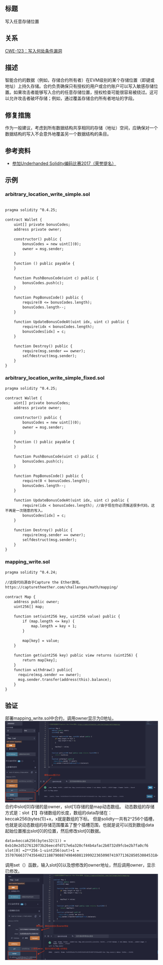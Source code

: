 ##  标题
写入任意存储位置

## 关系
[CWE-123：写入何处条件漏洞](https://cwe.mitre.org/data/definitions/123.html)

## 描述
智能合约的数据（例如，存储合约所有者）在EVM级别的某个存储位置（即键或地址）上持久存储。合约负责确保只有授权的用户或合约账户可以写入敏感存储位置。如果攻击者能够写入合约的任意存储位置，授权检查可能很容易被绕过。这可以允许攻击者破坏存储；例如，通过覆盖存储合约所有者地址的字段。

## 修复措施
作为一般建议，考虑到所有数据结构共享相同的存储（地址）空间，应确保对一个数据结构的写入不会意外地覆盖另一个数据结构的条目。

## 参考资料
* [参加Underhanded Solidity编码比赛2017（荣誉提名）](https://github.com/Arachnid/uscc/tree/master/submissions-2017/doughoyte)
## 示例

### arbitrary_location_write_simple.sol
```solidity

pragma solidity ^0.4.25;

contract Wallet {
    uint[] private bonusCodes;
    address private owner;

    constructor() public {
        bonusCodes = new uint[](0);
        owner = msg.sender;
    }

    function () public payable {
    }

    function PushBonusCode(uint c) public {
        bonusCodes.push(c);
    }

    function PopBonusCode() public {
        require(0 <= bonusCodes.length);
        bonusCodes.length--;
    }

    function UpdateBonusCodeAt(uint idx, uint c) public {
        require(idx < bonusCodes.length);
        bonusCodes[idx] = c;
    }

    function Destroy() public {
        require(msg.sender == owner);
        selfdestruct(msg.sender);
    }
}
```

###  arbitrary_location_write_simple_fixed.sol
```solidity
pragma solidity ^0.4.25;

contract Wallet {
    uint[] private bonusCodes;
    address private owner;

    constructor() public {
        bonusCodes = new uint[](0);
        owner = msg.sender;
    }

    function () public payable {
    }

    function PushBonusCode(uint c) public {
        bonusCodes.push(c);
    }

    function PopBonusCode() public {
        require(0 < bonusCodes.length);
        bonusCodes.length--;
    }

    function UpdateBonusCodeAt(uint idx, uint c) public {
        require(idx < bonusCodes.length); //由于现在你必须推送很多代码，这不再是一次随意的写入。
        bonusCodes[idx] = c;
    }

    function Destroy() public {
        require(msg.sender == owner);
        selfdestruct(msg.sender);
    }
}
```

### mapping_write.sol
```solidity
pragma solidity ^0.4.24;

//这段代码源自于Capture the Ether游戏。https://capturetheether.com/challenges/math/mapping/

contract Map {
    address public owner;
    uint256[] map;

    function set(uint256 key, uint256 value) public {
        if (map.length <= key) {
            map.length = key + 1;
        }

        map[key] = value;
    }

    function get(uint256 key) public view returns (uint256) {
        return map[key];
    }
    function withdraw() public{
      require(msg.sender == owner);
      msg.sender.transfer(address(this).balance);
    }
}
```

## 验证
部署mapping_write.sol中合约，调用owner显示为0地址。
![1-24-1.png](./img/1-24-1.png)
合约中slot[0]存储的是owner，slot[1]存储的是map动态数组。
动态数组的存储方式是：slot【1】存储数组的长度，数组的data存储在：keccak256(bytes(1))+x，x就是数组的下标。
但是solidty一共有2^256个插槽，也就是说动态数组的存储范围覆盖了整个插槽范围，也就是说可以找到数组data起始位置推出slot[0]的位置，然后修改slot[0]数据。

```solidity
data=keccak256(bytes32(1)) = 0xb10e2d527612073b26eecdfd717e6a320cf44b4afac2b0732d9fcbe2b7fa0cf6
slot[0] =2**256-1-uint256(out)+1 = 35707666377435648211887908874984608119992236509074197713628505308453184860938
```
调用set（）函数，输入slot[0]以及想修改的owner地址，然后调用owner，显示已修改。
![1-24-2.png](./img/1-24-2.png)

